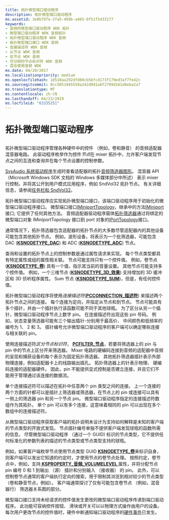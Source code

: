 ```yaml
---
title: 拓扑微型端口驱动程序
description: 拓扑微型端口驱动程序
ms.assetid: 3e0b797e-2fa5-499b-a465-0f51f5433177
keywords:
- 音频的微型端口驱动程序 WDK 拓扑
- 微型端口驱动程序 WDK 音频拓扑
- 拓扑微型端口驱动程序 WDK 音频
- 拓扑微型端口接口 WDK 音频
- 连接描述符 WDK 音频
- 从节点 WDK 音频
- 在节点 WDK 音频
- 可分辨的节点标识符 WDK 音频
- 混合使用音频 WDK
ms.date: 04/20/2017
ms.localizationpriority: medium
ms.openlocfilehash: 10510aa292dfd80cb5bfcd173f179ed3af7fe42c
ms.sourcegitcommit: 0cc5051945559a242d941a6f2799d161d8eba2a7
ms.translationtype: MT
ms.contentlocale: zh-CN
ms.lasthandoff: 04/23/2019
ms.locfileid: "63335251"
---
```

# <a name="topology-miniport-driver"></a>拓扑微型端口驱动程序


## <span id="topology_miniport_driver"></span><span id="TOPOLOGY_MINIPORT_DRIVER"></span>


拓扑微型端口驱动程序管理各种硬件中的控件 （例如，卷和静音） 的音频适配器混音器电路。 此驱动程序枚举作为控件*节点*在 mixer 拓扑中，允许客户端发现节点之间的互连和查询并在每个节点设置的控制参数。

[SysAudio 系统驱动程序](kernel-mode-wdm-audio-components.md#sysaudio_system_driver)生成时查看适配器的拓扑[音频筛选器图形](audio-filter-graphs.md)。 混音器 API （Microsoft Windows SDK 文档的 Windows 多媒体部分中所述） 表示 mixer 行控制，并将其公开到用户模式应用程序，例如 SndVol32 拓扑节点。 有关详细信息，请参阅[任务栏和 SndVol32](systray-and-sndvol32.md)。

拓扑微型端口驱动程序应实现拓扑微型端口接口，该端口驱动程序用于初始化的微型端口驱动程序接口。 微型端口接口[IMiniportTopology](https://msdn.microsoft.com/library/windows/hardware/ff536712)，继承中的方法[IMiniport](https://msdn.microsoft.com/library/windows/hardware/ff536698)接口; 它提供了任何其他方法。 音频适配器驱动程序窗体[拓扑筛选器](topology-filters.md)通过将绑定的微型端口对象 IMiniportTopology 接口到 port 对象的[IPortTopology](https://msdn.microsoft.com/library/windows/hardware/ff536896)接口。

通常情况下，拓扑筛选器包含适配器的拓扑节点的大多数尽管适配器内的其他设备可能包含其他拓扑节点。 例如，波形设备，将表示为一个批筛选器，可能包含 DAC ([**KSNODETYPE\_DAC**](https://msdn.microsoft.com/library/windows/hardware/ff537158)) 和 ADC ([**KSNODETYPE\_ADC**](https://msdn.microsoft.com/library/windows/hardware/ff537153)) 节点。

查询和设置的拓扑节点上的控制参数是通过属性请求来实现。 每个节点类型都具有特定属性或组的属性相关联。 节点可能支持只有一个控件值。 例如，卷节点 ([**KSNODETYPE\_卷**](https://msdn.microsoft.com/library/windows/hardware/ff537208)) 具有一个值，指示其当前的音量设置。 其他节点可能支持多个控件值。 例如，一个三维节点 ([**KSNODETYPE\_3D\_效果**](https://msdn.microsoft.com/library/windows/hardware/ff537148)) 支持增加的 3D 缓冲区和 3D 侦听程序属性。 Sum 节点 ([**KSNODETYPE\_SUM**](https://msdn.microsoft.com/library/windows/hardware/ff537196))，但是，有任何控件值。

拓扑微型端口驱动程序将使用*连接描述符*([**PCCONNECTION\_描述符**](https://msdn.microsoft.com/library/windows/hardware/ff537688)) 来描述两个拓扑节点之间的连接。 每个连接为定向，并指定从节点和到节点。 节点可能具有多个插针，并由一个插针执行该函数可能不同于其他球瓶。 为了区分从另一个插针，微型端口驱动程序节点上数字 pin。 在连接描述符出现这些 pin 号码。 例如，状态变量筛选器可能有三个输出插针-分别用于最高价、 中间颜色和低频率的编号为 1、 2 和 3。 插针编号允许微型端口驱动程序的客户端可以确定哪些连接与相关联的 pin。

使用连接描述符*区分节点标识符*， [ **PCFILTER\_节点**](https://msdn.microsoft.com/library/windows/hardware/ff537695)，若要将筛选器上的 pin 与 pin 中的节点上区分开来筛选器。 Mixer 电路的硬编码连接到音频的适配器中音频的呈现和捕获设备的每个表示为固定拓扑筛选器。 其他拓扑筛选器插针表示外部物理连接，例如适配器卡上的线路输出插孔。 拓扑筛选器上的针表示物理、 硬编码连接的适配器硬件。 因此，pin 不能提供显式控制是否建立连接，并且它们不能用于管理通过该连接的数据流。

单个连接描述符可以描述在拓扑中任意两个 pin 类型之间的连接。 上一个连接的两个方面的针都可以是插针上筛选器或筛选器，在节点上的 pin 或连接可以具有一侧上的筛选器 pin 和另一个节点 pin。 微型端口驱动程序指定的连接描述符数组作为其拓扑。 单个 pin 可以有多个连接，这意味着相同的 pin 可以出现在多个数组中的连接描述符。

从微型端口驱动程序获取客户端的拓扑说明未设计为支持如何解释是未知的客户端的节点类型的开放式发现。 节点插针编号单独不提供客户端发现球瓶的函数所需的信息。 尽管微型端口驱动程序 （通过一个 GUID) 标识的节点类型，它不提供任何标准化的参数列表的描述的节点类型或节点类型支持的球瓶。

例如，如果客户端枚举节点使用节点类型 GUID [ **KSNODETYPE\_卷**](https://msdn.microsoft.com/library/windows/hardware/ff537208)来标识自身，则客户端可以发出它知道的约定时，才使用节点的卷节点处理。 按照约定，卷节点中，例如，支持[ **KSPROPERTY\_音频\_VOLUMELEVEL** ](https://msdn.microsoft.com/library/windows/hardware/ff537309)属性，并将分配节点 pin 编号 0 和 1 到输出 （源） 插针和分别输入 （接收器） 的 pin。 此外，可以控制卷节点通常的客户端执行定向的搜索，用于限制其浏览到相对较少的节点类型 （卷和静音节点，例如）。 客户端通常探讨了仅有可能包含卷节点 （例如，混音器行） 筛选器关系图的部分。

微型端口接口支持未经请求的控件值发生更改的微型端口驱动程序传递到端口驱动程序。 此功能可容纳控件按钮、 滑块或开关可以以物理方式操作由用户的设备。 每次用户更改节点的控件值时，硬件中断通知端口驱动程序的[硬件事件](hardware-events.md)已发生。

 

 





